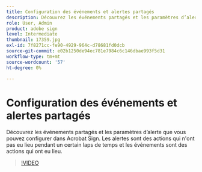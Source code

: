 ```yaml
---
title: Configuration des événements et alertes partagés
description: Découvrez les événements partagés et les paramètres d’alerte dans Acrobat Sign
role: User, Admin
product: adobe sign
level: Intermediate
thumbnail: 17359.jpg
exl-id: 7f8271cc-fe90-4929-964c-d78681fd0dcb
source-git-commit: e02b1250de94ec781e7984c6c146dbae993f5d31
workflow-type: tm+mt
source-wordcount: '57'
ht-degree: 0%

---
```


# Configuration des événements et alertes partagés

Découvrez les événements partagés et les paramètres d’alerte que vous pouvez configurer dans Acrobat Sign. Les alertes sont des actions qui n&#39;ont pas eu lieu pendant un certain laps de temps et les événements sont des actions qui ont eu lieu.

>[!VIDEO](https://video.tv.adobe.com/v/17359?hidetitle=true)
